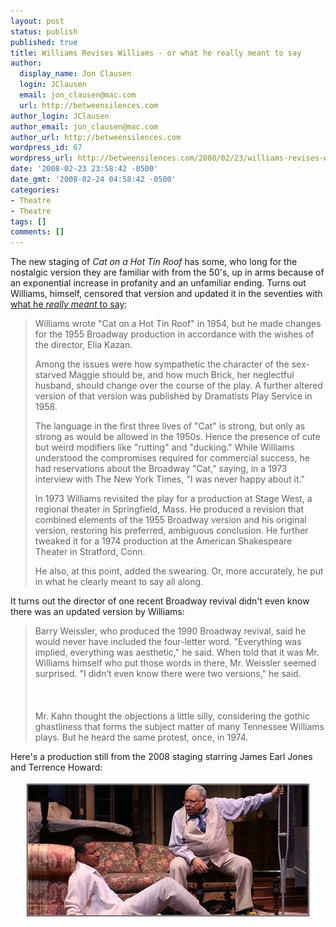 ```yaml
---
layout: post
status: publish
published: true
title: Williams Revises Williams - or what he really meant to say
author:
  display_name: Jon Clausen
  login: JClausen
  email: jon_clausen@mac.com
  url: http://betweensilences.com
author_login: JClausen
author_email: jon_clausen@mac.com
author_url: http://betweensilences.com
wordpress_id: 67
wordpress_url: http://betweensilences.com/2008/02/23/williams-revises-williams-or-what-he-really-meant-to-say/
date: '2008-02-23 23:58:42 -0500'
date_gmt: '2008-02-24 04:58:42 -0500'
categories:
- Theatre
- Theatre
tags: []
comments: []
---
```

<p>The new staging of <cite>Cat on a Hot Tin Roof</cite> has some, who long for the nostalgic version they are familiar with from the 50's, up in arms because of an exponential increase in profanity and an unfamiliar ending.   Turns out Williams, himself, censored that version and updated it in the seventies with <a href="<a href="http://www.nytimes.com/2008/02/23/theater/23cat.html?ex=1361422800&en=d9939b48fa380ec7&ei=5088&partner=rssnyt&emc=rss">what he <em>really meant</em> to say</a>:</p>
<blockquote><p>
Williams wrote &quot;Cat on a Hot Tin Roof&quot; in 1954, but he made changes for the 1955 Broadway production in accordance with the wishes of the director, Elia Kazan.</p>
<p>Among the issues were how sympathetic the character of the sex-starved Maggie should be, and how much Brick, her neglectful husband, should change over the course of the play. A further altered version of that version was published by Dramatists Play Service in 1958.</p>
<p>The language in the first three lives of &quot;Cat&quot; is strong, but only as strong as would be allowed in the 1950s. Hence the presence of cute but weird modifiers like &quot;rutting&quot; and &quot;ducking.&quot; While Williams understood the compromises required for commercial success, he had reservations about the Broadway &quot;Cat,&quot; saying, in a 1973 interview with The New York Times, &quot;I was never happy about it.&quot;</p>
<p>In 1973 Williams revisited the play for a production at Stage West, a regional theater in Springfield, Mass. He produced a revision that combined elements of the 1955 Broadway version and his original version, restoring his preferred, ambiguous conclusion. He further tweaked it for a 1974 production at the American Shakespeare Theater in Stratford, Conn.</p>
<p>He also, at this point, added the swearing. Or, more accurately, he put in what he clearly meant to say all along.
</p></blockquote>
<p>It turns out the director of one recent Broadway revival didn't even know there was an updated version by Williams:</p>
<blockquote><p>
Barry Weissler, who produced the 1990 Broadway revival, said he would never have included the four-letter word. &quot;Everything was implied, everything was aesthetic,&quot; he said. When told that it was Mr. Williams himself who put those words in there, Mr. Weissler seemed surprised. &quot;I didn’t even know there were two versions,&quot; he said.<br />
<br/><br/><br />
Mr. Kahn thought the objections a little silly, considering the gothic ghastliness that forms the subject matter of many Tennessee Williams plays. But he heard the same protest, once, in 1974.
</p></blockquote>
<p>Here's a production still from the 2008 staging starring James Earl Jones and Terrence Howard:</p>
<div align="center">
<a href="/images/2008/02/catspan.jpg" onclick="window.open('/images/2008/02/catspan.jpg','popup','width=600,height=280,scrollbars=no,resizable=yes,toolbar=no,directories=no,location=no,menubar=no,status=yes,left=0,top=0');return false"><img src="/images/2008/02/catspan-tm.jpg" height="210" width="450" border="1" hspace="4" vspace="4" alt="Catspan" /></a>
</div>
